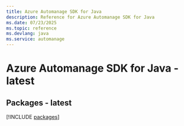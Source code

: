 ```yaml
---
title: Azure Automanage SDK for Java
description: Reference for Azure Automanage SDK for Java
ms.date: 07/23/2025
ms.topic: reference
ms.devlang: java
ms.service: automanage
---
```

# Azure Automanage SDK for Java - latest
## Packages - latest
[!INCLUDE [packages](automanage-index.md)]